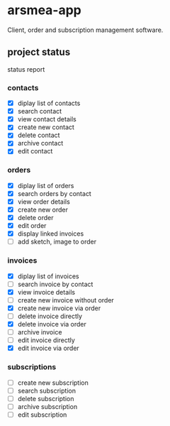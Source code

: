 # arsmea-app

Client, order and subscription management software.

## project status
status report

### contacts

- [X] diplay list of contacts
- [X] search contact
- [X] view contact details
- [X] create new contact
- [X] delete contact
- [X] archive contact
- [X] edit contact

### orders

- [X] diplay list of orders
- [X] search orders by contact
- [X] view order details
- [X] create new order
- [X] delete order
- [X] edit order
- [X] display linked invoices
- [ ] add sketch, image to order

### invoices

- [X] diplay list of invoices
- [ ] search invoice by contact
- [X] view invoice details
- [ ] create new invoice without order
- [X] create new invoice via order
- [ ] delete invoice directly
- [X] delete invoice via order
- [ ] archive invoice
- [ ] edit invoice directly
- [X] edit invoice via order

### subscriptions

- [ ] create new subscription
- [ ] search subscription
- [ ] delete subscription
- [ ] archive subscription
- [ ] edit subscription
